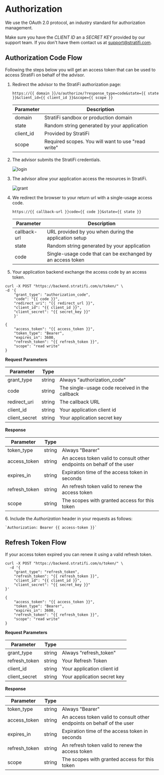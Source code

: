 # Authorization

We use the OAuth 2.0 protocol, an industry standard for authorization management.

Make sure you have the _CLIENT ID_ an a _SECRET KEY_ provided by our support team. If you don't have them contact us at <a class="link-primary" href="mailto:info@stratifi.com">support@stratifi.com</a>.

## Authorization Code Flow

Following the steps below you will get an access token that can be used to access StratiFi on behalf of the advisor.

1.  Redirect the advisor to the StratiFi authorization page:

    `https://{{ domain }}/o/authorize/?response_type=code&state={{ state }}&client_id={{ client_id }}&scope={{ scope }}`

    | Parameter | Description                                        |
    | --------- | -------------------------------------------------- |
    | domain    | StratiFi sandbox or production domain              |
    | state     | Random string generated by your application        |
    | client_id | Provided by StratiFi                               |
    | scope     | Required scopes. You will want to use "read write" |

1.  The advisor submits the StratiFi credentials.

    ![login](https://s3.amazonaws.com/api.stratifi.com/login.2.png "Login")

1.  The advisor allow your application access the resources in StratiFi.

    ![grant](https://s3.amazonaws.com/api.stratifi.com/grant.2.png "Grant")

1.  We redirect the browser to your return url with a single-usage access code.

    `https://{{ callback-url }}code={{ code }}&state={{ state }}`

    | Parameter    | Description                                                |
    | ------------ | ---------------------------------------------------------- |
    | callback-url | URL provided by you when during the application setup      |
    | state        | Random string generated by your application                |
    | code         | Single-usage code that can be exchanged by an access token |

1.  Your application backend exchange the access code by an access token.

```shell
curl -X POST "https://backend.stratifi.com/o/token/" \
-d '{
    "grant_type": "authorization_code",
    "code": "{{ code }}",
    "redirect_uri": "{{ redirect_url }}",
    "client_id": "{{ client_id }}",
    "client_secret": "{{ secret_key }}"
    }'

{
    "access_token": "{{ access_token }}",
    "token_type": "Bearer",
    "expires_in": 3600,
    "refresh_token": "{{ refresh_token }}",
    "scope": "read write"
}
```

**Request Parameters**

| Parameter     | Type   |                                                |
| ------------- | ------ | ---------------------------------------------- |
| grant_type    | string | Always "authorization_code"                    |
| code          | string | The single-usage code received in the callback |
| redirect_uri  | string | The callback URL                               |
| client_id     | string | Your application client id                     |
| client_secret | string | Your application secret key                    |

**Response**

| Parameter     | Type   |                                                                        |
| ------------- | ------ | ---------------------------------------------------------------------- |
| token_type    | string | Always "Bearer"                                                        |
| access_token  | string | An access token valid to consult other endpoints on behalf of the user |
| expires_in    | string | Expiration time of the access token in seconds                         |
| refresh_token | string | An refresh token valid to renew the access token                       |
| scope         | string | The scopes with granted access for this token                          |

&#54;. Include the _Authorization_ header in your requests as follows:

<!-- (Hardcode the 6. because at this point the format is mess between the list, table and the shell code) -->

    `Authorization: Bearer {{ access-token }}`

## Refresh Token Flow

If your access token expired you can renew it using a valid refresh token.

```shell
curl -X POST "https://backend.stratifi.com/o/token/" \
  -d '{
    "grant_type": "refresh_token",
    "refresh_token": "{{ refresh_token }}",
    "client_id": "{{ client_id }}",
    "client_secret": "{{ secret_key }}"
}'

{
    "access_token": "{{ access_token }}",
    "token_type": "Bearer",
    "expires_in": 3600,
    "refresh_token": "{{ refresh_token }}",
    "scope": "read write"
}
```

**Request Parameters**

| Parameter     | Type   |                             |
| ------------- | ------ | --------------------------- |
| grant_type    | string | Always "refresh_token"      |
| refresh_token | string | Your Refresh Token          |
| client_id     | string | Your application client id  |
| client_secret | string | Your application secret key |

**Response**

| Parameter     | Type   |                                                                        |
| ------------- | ------ | ---------------------------------------------------------------------- |
| token_type    | string | Always "Bearer"                                                        |
| access_token  | string | An access token valid to consult other endpoints on behalf of the user |
| expires_in    | string | Expiration time of the access token in seconds                         |
| refresh_token | string | An refresh token valid to renew the access token                       |
| scope         | string | The scopes with granted access for this token                          |
